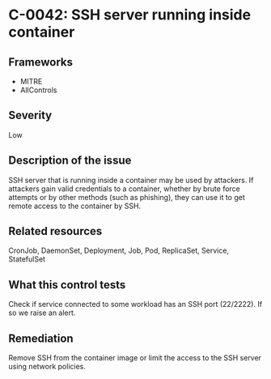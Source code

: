 # C-0042: SSH server running inside container

## Frameworks
* MITRE
* AllControls
 
## Severity
Low

## Description of the issue
SSH server that is running inside a container may be used by attackers. If attackers gain valid credentials to a container, whether by brute force attempts or by other methods (such as phishing), they can use it to get remote access to the container by SSH.
 
## Related resources
CronJob, DaemonSet, Deployment, Job, Pod, ReplicaSet, Service, StatefulSet
 
## What this control tests 
Check if service connected to some workload has an SSH port (22/2222). If so we raise an alert. 
 
## Remediation
Remove SSH from the container image or limit the access to the SSH server using network policies.
 
